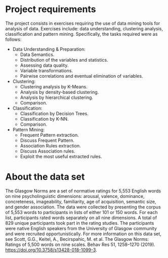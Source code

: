 # Project requirements
The project consists in exercises requiring the use of data mining tools for analysis of data. Exercises include: data understanding, clustering analysis, classification and pattern mining. Specifically, the tasks required were as follows:
* Data Understanding & Preparation:
  - Data Semantics.
  - Distribution of the variables and statistics.
  - Assessing data quality.
  - Variable transformations.
  - Pairwise correlations and eventual elimination of variables.
* Clustering:
  - Clustering analysis by K-Means.
  - Analysis by density-based clustering.
  - Analysis by hierarchical clustering.
  - Comparison.
* Classification:
  - Classification by Decision Trees.
  - Classification by K-NN.
  - Comparison.
* Pattern Mining:
  - Frequent Pattern extraction.
  - Discuss Frequent Pattern.
  - Association Rules extraction.
  - Discuss Association rules.
  - Exploit the most useful extracted rules.

# About the data set
The Glasgow Norms are a set of normative ratings for 5,553 English words on nine psycholinguistic dimensions: arousal, valence, dominance, concreteness, imageability, familiarity, age of acquisition, semantic size, and gender association. The data were collected by presenting the corpus of 5,553 words to participants in lists of either 101 or 150 words. For each list, participants rated words separately on all nine dimensions. A total of 829 unique participants took part in the rating studies. The participants were native English speakers from the University of Glasgow community and were recruited opportunistically. For more information on this data set,  see Scott, G.G., Keitel, A., Becirspahic, M. et al. The Glasgow Norms: Ratings of 5,500 words on nine scales. Behav Res 51, 1258–1270 (2019). https://doi.org/10.3758/s13428-018-1099-3.
